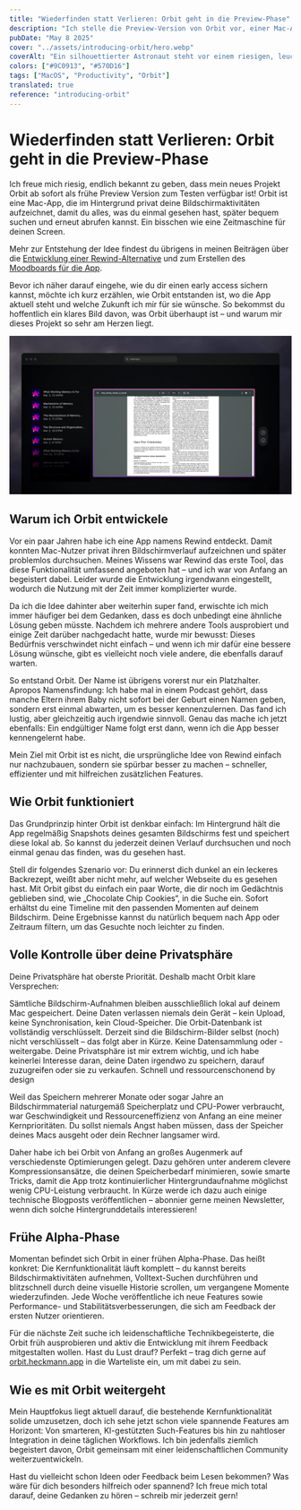 ```yaml
---
title: "Wiederfinden statt Verlieren: Orbit geht in die Preview-Phase"
description: "Ich stelle die Preview-Version von Orbit vor, einer Mac-App, die ich entwickelt habe, um kontinuierlich deine Bildschirmaktivitäten aufzuzeichnen. Damit kannst du alles, was du gesehen hast, durchsuchen und wiederfinden – wie eine Zeitmaschine für dein digitales Leben."
pubDate: "May 8 2025"
cover: "../assets/introducing-orbit/hero.webp"
coverAlt: "Ein silhouettierter Astronaut steht vor einem riesigen, leuchtenden Himmelskörper, umgeben von einer lebhaften roten und orangefarbenen Atmosphäre, die ein Gefühl von Staunen und Erkundung hervorruft."
colors: ["#9C0913", "#570D16"]
tags: ["MacOS", "Productivity", "Orbit"]
translated: true
reference: "introducing-orbit"
---
```


# Wiederfinden statt Verlieren: Orbit geht in die Preview-Phase

Ich freue mich riesig, endlich bekannt zu geben, dass mein neues Projekt Orbit ab sofort als frühe Preview Version zum Testen verfügbar ist! Orbit ist eine Mac-App, die im Hintergrund privat deine Bildschirmaktivitäten aufzeichnet, damit du alles, was du einmal gesehen hast, später bequem suchen und erneut abrufen kannst. Ein bisschen wie eine Zeitmaschine für deinen Screen.

Mehr zur Entstehung der Idee findest du übrigens in meinen Beiträgen über die [Entwicklung einer Rewind-Alternative](my-rewind-alternative) und zum Erstellen des [Moodboards für die App](orbit-moodboard).

Bevor ich näher darauf eingehe, wie du dir einen early access sichern kannst, möchte ich kurz erzählen, wie Orbit entstanden ist, wo die App aktuell steht und welche Zukunft ich mir für sie wünsche. So bekommst du hoffentlich ein klares Bild davon, was Orbit überhaupt ist – und warum mir dieses Projekt so sehr am Herzen liegt.

![Screenshot der Orbit-App mit einem PDF-Viewer. Das Dokument zeigt Text über Gedächtnis, mit Navigationsoptionen oben und einer Liste kürzlich geöffneter Dokumente auf der linken Seite.](../assets/introducing-orbit/product.webp)

## Warum ich Orbit entwickele

Vor ein paar Jahren habe ich eine App namens Rewind entdeckt. Damit konnten Mac-Nutzer privat ihren Bildschirmverlauf aufzeichnen und später problemlos durchsuchen. Meines Wissens war Rewind das erste Tool, das diese Funktionalität umfassend angeboten hat – und ich war von Anfang an begeistert dabei. Leider wurde die Entwicklung irgendwann eingestellt, wodurch die Nutzung mit der Zeit immer komplizierter wurde.

Da ich die Idee dahinter aber weiterhin super fand, erwischte ich mich immer häufiger bei dem Gedanken, dass es doch unbedingt eine ähnliche Lösung geben müsste. Nachdem ich mehrere andere Tools ausprobiert und einige Zeit darüber nachgedacht hatte, wurde mir bewusst: Dieses Bedürfnis verschwindet nicht einfach – und wenn ich mir dafür eine bessere Lösung wünsche, gibt es vielleicht noch viele andere, die ebenfalls darauf warten.

So entstand Orbit. Der Name ist übrigens vorerst nur ein Platzhalter. Apropos Namensfindung: Ich habe mal in einem Podcast gehört, dass manche Eltern ihrem Baby nicht sofort bei der Geburt einen Namen geben, sondern erst einmal abwarten, um es besser kennenzulernen. Das fand ich lustig, aber gleichzeitig auch irgendwie sinnvoll. Genau das mache ich jetzt ebenfalls: Ein endgültiger Name folgt erst dann, wenn ich die App besser kennengelernt habe.

Mein Ziel mit Orbit ist es nicht, die ursprüngliche Idee von Rewind einfach nur nachzubauen, sondern sie spürbar besser zu machen – schneller, effizienter und mit hilfreichen zusätzlichen Features.

## Wie Orbit funktioniert

Das Grundprinzip hinter Orbit ist denkbar einfach: Im Hintergrund hält die App regelmäßig Snapshots deines gesamten Bildschirms fest und speichert diese lokal ab. So kannst du jederzeit deinen Verlauf durchsuchen und noch einmal genau das finden, was du gesehen hast.

Stell dir folgendes Szenario vor: Du erinnerst dich dunkel an ein leckeres Backrezept, weißt aber nicht mehr, auf welcher Webseite du es gesehen hast. Mit Orbit gibst du einfach ein paar Worte, die dir noch im Gedächtnis geblieben sind, wie „Chocolate Chip Cookies“, in die Suche ein. Sofort erhältst du eine Timeline mit den passenden Momenten auf deinem Bildschirm. Deine Ergebnisse kannst du natürlich bequem nach App oder Zeitraum filtern, um das Gesuchte noch leichter zu finden.

## Volle Kontrolle über deine Privatsphäre

Deine Privatsphäre hat oberste Priorität. Deshalb macht Orbit klare Versprechen:

Sämtliche Bildschirm-Aufnahmen bleiben ausschließlich lokal auf deinem Mac gespeichert. Deine Daten verlassen niemals dein Gerät – kein Upload, keine Synchronisation, kein Cloud-Speicher.
Die Orbit-Datenbank ist vollständig verschlüsselt. Derzeit sind die Bildschirm-Bilder selbst (noch) nicht verschlüsselt – das folgt aber in Kürze.
Keine Datensammlung oder -weitergabe. Deine Privatsphäre ist mir extrem wichtig, und ich habe keinerlei Interesse daran, deine Daten irgendwo zu speichern, darauf zuzugreifen oder sie zu verkaufen.
Schnell und ressourcenschonend by design

Weil das Speichern mehrerer Monate oder sogar Jahre an Bildschirmmaterial naturgemäß Speicherplatz und CPU-Power verbraucht, war Geschwindigkeit und Ressourceneffizienz von Anfang an eine meiner Kernprioritäten. Du sollst niemals Angst haben müssen, dass der Speicher deines Macs ausgeht oder dein Rechner langsamer wird.

Daher habe ich bei Orbit von Anfang an großes Augenmerk auf verschiedenste Optimierungen gelegt. Dazu gehören unter anderem clevere Kompressionsansätze, die deinen Speicherbedarf minimieren, sowie smarte Tricks, damit die App trotz kontinuierlicher Hintergrundaufnahme möglichst wenig CPU-Leistung verbraucht. In Kürze werde ich dazu auch einige technische Blogposts veröffentlichen – abonnier gerne meinen Newsletter, wenn dich solche Hintergrunddetails interessieren!

## Frühe Alpha-Phase

Momentan befindet sich Orbit in einer frühen Alpha-Phase. Das heißt konkret: Die Kernfunktionalität läuft komplett – du kannst bereits Bildschirmaktivitäten aufnehmen, Volltext-Suchen durchführen und blitzschnell durch deine visuelle Historie scrollen, um vergangene Momente wiederzufinden. Jede Woche veröffentliche ich neue Features sowie Performance- und Stabilitätsverbesserungen, die sich am Feedback der ersten Nutzer orientieren.

Für die nächste Zeit suche ich leidenschaftliche Technikbegeisterte, die Orbit früh ausprobieren und aktiv die Entwicklung mit ihrem Feedback mitgestalten wollen. Hast du Lust drauf? Perfekt – trag dich gerne auf [orbit.heckmann.app](https://orbit.heckmann.app) in die Warteliste ein, um mit dabei zu sein.

## Wie es mit Orbit weitergeht

Mein Hauptfokus liegt aktuell darauf, die bestehende Kernfunktionalität solide umzusetzen, doch ich sehe jetzt schon viele spannende Features am Horizont: Von smarteren, KI-gestützten Such-Features bis hin zu nahtloser Integration in deine täglichen Workflows. Ich bin jedenfalls ziemlich begeistert davon, Orbit gemeinsam mit einer leidenschaftlichen Community weiterzuentwickeln.

Hast du vielleicht schon Ideen oder Feedback beim Lesen bekommen? Was wäre für dich besonders hilfreich oder spannend? Ich freue mich total darauf, deine Gedanken zu hören – schreib mir jederzeit gern!
